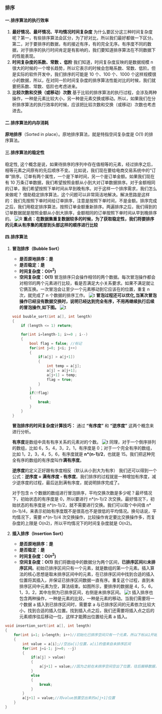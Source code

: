 ### 排序

#### 一.排序算法的执行效率
1. **最好情况、最坏情况、平均情况时间复杂度**
   为什么要区分这三种时间复杂度呢？第一，有些排序算法会区分，为了好对比，所以我们最好都做一下区分。第二，对于要排序的数据，有的接近有序，有的完全无序。有序度不同的数据，对于排序的执行时间肯定是有影响的，我们要知道排序算法在不同数据下的性能表现。
2. **时间复杂度的系数、常数 、低阶**
   我们知道，时间复杂度反映的是数据规模 n 很大的时候的一个增长趋势，所以它表示的时候会忽略系数、常数、低阶。但是实际的软件开发中，我们排序的可能是 10 个、100 个、1000 个这样规模很小的数据，所以，在对同一阶时间复杂度的排序算法性能对比的时候，我们就要把系数、常数、低阶也考虑进来。
3. **比较次数和交换（或移动）次数**
   基于比较的排序算法的执行过程，会涉及两种操作，一种是元素比较大小，另一种是元素交换或移动。所以，如果我们在分析排序算法的执行效率的时候，应该把比较次数和交换（或移动）次数也考虑进去。

#### 二.排序算法的内存消耗
**原地排序**（Sorted in place）。原地排序算法，就是特指空间复杂度是 O(1) 的排序算法。

#### 三.排序算法的稳定性
稳定性, 这个概念是说，如果待排序的序列中存在值相等的元素，经过排序之后，相等元素之间原有的先后顺序不变。
比如说，我们现在要给电商交易系统中的“订单”排序。订单有两个属性，一个是下单时间，另一个是订单金额。如果我们现在有 10 万条订单数据，我们希望按照金额从小到大对订单数据排序。对于金额相同的订单，我们希望按照下单时间从早到晚有序。对于这样一个排序需求，我们怎么来做呢？
借助稳定排序算法，这个问题可以非常简洁地解决。解决思路是这样的：我们先按照下单时间给订单排序，注意是按照下单时间，不是金额。排序完成之后，我们用稳定排序算法，按照订单金额重新排序。两遍排序之后，我们得到的订单数据就是按照金额从小到大排序，金额相同的订单按照下单时间从早到晚排序的。
![R](https://static001.geekbang.org/resource/image/13/59/1381c1f3f7819ae61ab17455ed7f0b59.jpg)
**重点：在数据集重复数据较多的时候，为了获取稳定性，我们将要排序的元素从有序集的尾部到头部这样的顺序进行比较**

#### 四.排序算法
1. **冒泡排序（Bubble Sort）**
   * **是否原地排序：是**
   * **是否稳定：是**
   * **时间复杂度：O($n^2$)**
   * **空间复杂度：O(1)**
   冒泡排序只会操作相邻的两个数据。每次冒泡操作都会对相邻的两个元素进行比较，看是否满足大小关系要求。如果不满足就让它俩互换。一次冒泡会让至少一个元素移动到它应该在的位置，重复 n 次，就完成了 n 个数据的排序工作。
   ![t](https://static001.geekbang.org/resource/image/92/09/9246f12cca22e5d872cbfce302ef4d09.jpg)
   **冒泡过程还可以优化,当某次冒泡操作已经没有数据交换时，说明已经达到完全有序，不用再继续执行后续的冒泡操作,如下图。**
   ![t](https://static001.geekbang.org/resource/image/a9/e6/a9783a3b13c11a5e064c5306c261e8e6.jpg)
   ```c++
   void buuble_sort(int a[], int length)
   {
       if (length <= 1) return;

       for(int i=length-1; i>=0 ; i--)
       {
           bool flag = false; //标记
           for(int j=0; j<i; j++)
           {
               if(a[j] > a[j+1])
               {
                   int temp = a[j];
                   a[j] = a[j+1];
                   a[j+1] = temp;
                   flag = true;
               }
           }
           if(!flag)
           {
               break;
           }
       }
   }
   ```
   **冒泡排序的时间复杂度计算技巧：**
    通过 **“有序度”** 和 **“逆序度”** 这两个概念来进行分析。  

    **有序度**是数组中具有有序关系的元素对的个数。
    ![t](https://static001.geekbang.org/resource/image/a1/20/a1ef4cc1999d6bd0af08d8417ee55220.jpg)
    同理，对于一个倒序排列的数组，比如 6，5，4，3，2，1，有序度是 0；对于一个完全有序的数组，比如 1，2，3，4，5，6，有序度就是 **n\*(n-1)/2**，也就是 15。我们把这种完全有序的数组的有序度叫作**满有序度**。  

    **逆序度**的定义正好跟有序度相反（默认从小到大为有序）
    我们还可以得到一个公式：**逆序度 = 满有序度 - 有序度**。我们排序的过程就是一种增加有序度，减少逆序度的过程，最后达到满有序度，就说明排序完成了。  
    
    对于包含 n 个数据的数组进行冒泡排序，平均交换次数是多少呢？最坏情况下，初始状态的有序度是 0，所以要进行 n*(n-1)/2 次交换。最好情况下，初始状态的有序度是 n*(n-1)/2，就不需要进行交换。我们可以取个中间值 n*(n-1)/4，来表示初始有序度既不是很高也不是很低的平均情况。换句话说，平均情况下，需要 n*(n-1)/4 次交换操作，比较操作肯定要比交换操作多，而复杂度的上限是 O(n2)，所以平均情况下的时间复杂度就是 O(n2)。  
      

2. **插入排序（Insertion Sort）**
   * **是否原地排序：是**
   * **是否稳定：是**
   * **时间复杂度：O($n^2$)**
   * **空间复杂度：O(1)**
  我们将数组中的数据分为两个区间，**已排序区间**和**未排序区间**。初始已排序区间只有一个元素，就是数组的第一个元素。插入算法的核心思想是取未排序区间中的元素，在已排序区间中找到合适的插入位置将其插入，并保证已排序区间数据一直有序。重复这个过程，直到未排序区间中元素为空，算法结束。如图所示，要排序的数据是 4，5，6，1，3，2，其中左侧为已排序区间，右侧是未排序区间。
  ![t](https://static001.geekbang.org/resource/image/b6/e1/b60f61ec487358ac037bf2b6974d2de1.jpg)
  插入排序也包含两种操作，一种是元素的比较，一种是元素的移动。当我们需要将一个数据 a 插入到已排序区间时，需要拿 a 与已排序区间的元素依次比较大小，找到合适的插入位置。找到插入点之后，我们还需要将插入点之后的元素顺序往后移动一位，这样才能腾出位置给元素 a 插入。  
    
  ```c++
  void insertion_sort(int a[], int length)
  {
      for(int i=1; i<length; i++)//初始化已排序空间只有一个元素，所以下标从1开始
      {
          int value = a[i];//空出a[i]位置，a[i]的值来自未排序区间
          for(int j=i-1; j>=0; --j)
          {
              if(a[j] > value)
              {
                  a[j+1] = value;//因为之前在未排序空间空出了位置，往后搬移数据，空出当前a[j+1]位置
              }
              else
              {
                  break;
              }
          }
          a[j+1] = value;//将value放置空出来的a[j+1]位置
      }
  }
  ```